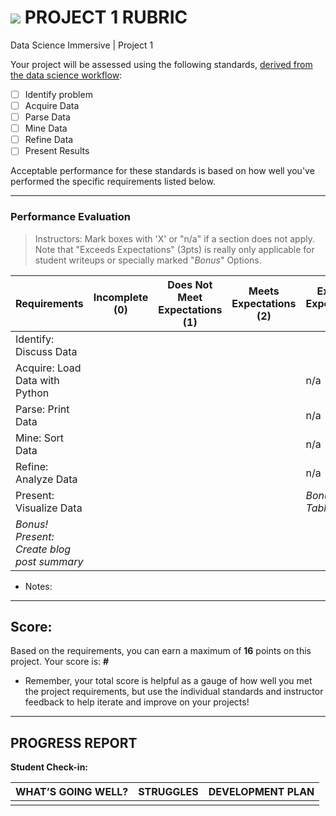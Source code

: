 # ![](https://ga-dash.s3.amazonaws.com/production/assets/logo-9f88ae6c9c3871690e33280fcf557f33.png) PROJECT 1 RUBRIC
Data Science Immersive | Project 1	 						

Your project will be assessed using the following standards, [derived from the data science workflow](../../../../resources/syllabus/DSI-workflow-v1.pdf):

- [ ] Identify problem
- [ ] Acquire Data
- [ ] Parse Data
- [ ] Mine Data
- [ ] Refine Data
- [ ] Present Results

Acceptable performance for these standards is based on how well you've performed the specific requirements listed below.

---

### Performance Evaluation
> Instructors: Mark boxes with 'X' or "n/a" if a section does not apply. Note that "Exceeds Expectations" (3pts) is really only applicable for student writeups or specially marked "*Bonus*" Options.

| Requirements | Incomplete (0) | Does Not Meet Expectations (1) | Meets Expectations (2) | Exceeds Expectations (3) |
|---|---|---|---|---|
| Identify: Discuss Data | | | | |
| Acquire: Load Data with Python | | | | n/a  |
| Parse: Print Data | | | | n/a |
| Mine: Sort Data | | | | n/a |
| Refine: Analyze Data | | | | n/a |
| Present: Visualize Data | | | | *Bonus: Use Tableau*  |
| *Bonus! Present: Create blog post summary* | | | | |

- Notes:

---

## Score:
Based on the requirements, you can earn a maximum of  **16**  points on this project. Your score is: **#**

- Remember, your total score is helpful as a gauge of how well you met the project requirements, but use the individual standards and instructor feedback to help iterate and improve on your projects!

---

## PROGRESS REPORT
**Student Check-in:**

|WHAT’S GOING WELL?|STRUGGLES|DEVELOPMENT PLAN|
|---|---|---|
| | | |
